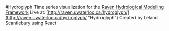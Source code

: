 #Hydroglyph
Time series visualization for the [Raven Hydrological Modelling Framework](http://raven.uwaterloo.ca "Raven")
Live at: [http://raven.uwaterloo.ca/hydroglyph/](http://raven.uwaterloo.ca/hydroglyph/ "Hydroglyph")
Created by Leland Scantlebury using React